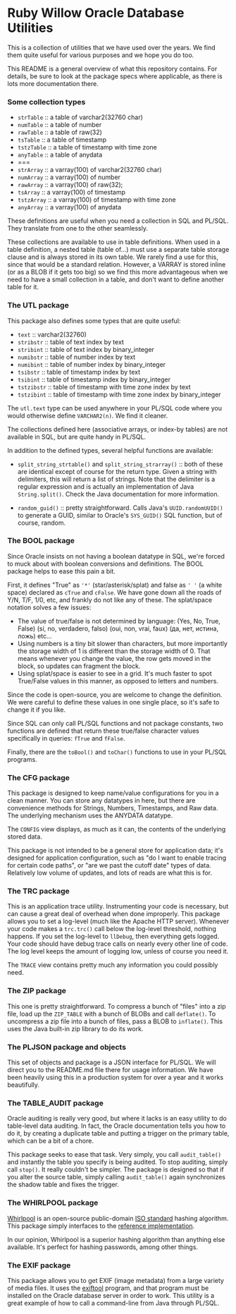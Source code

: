 # Ruby Willow Oracle Database Utilities

This is a collection of utilities that we have used over the years. 
We find them quite useful for various purposes and we hope you do too.

This README is a general overview of what this repository contains. For 
details, be sure to look at the package specs where applicable, as there 
is lots more documentation there.

### Some collection types

- `strTable` :: a table of varchar2(32760 char)
- `numTable` :: a table of number
- `rawTable` :: a table of raw(32)
- `tsTable` :: a table of timestamp
- `tstzTable` :: a table of timestamp with time zone
- `anyTable` :: a table of anydata
- ===
- `strArray` :: a varray(100) of varchar2(32760 char)
- `numArray` :: a varray(100) of number
- `rawArray` :: a varray(100) of raw(32);
- `tsArray` :: a varray(100) of timestamp
- `tstzArray` :: a varray(100) of timestamp with time zone
- `anyArray` :: a varray(100) of anydata

These definitions are useful when you need a collection in SQL and PL/SQL. 
They translate from one to the other seamlessly.

These collections are available to use in table definitions. When used in a 
table definition, a nested table (table of...) must use a separate table 
storage clause and is always stored in its own table. We rarely find a use 
for this, since that would be a standard relation. However, a VARRAY is stored 
inline (or as a BLOB if it gets too big) so we find this more advantageous 
when we need to have a small collection in a table, and don't want to 
define another table for it.

### The UTL package
This package also defines some types that are quite useful:

- `text` :: varchar2(32760)
- `stribstr` :: table of text index by text
- `stribint` :: table of text index by binary_integer
- `numibstr` :: table of number index by text
- `numibint` :: table of number index by binary_integer
- `tsibstr` :: table of timestamp index by text
- `tsibint` :: table of timestamp index by binary_integer
- `tstzibstr` :: table of timestamp with time zone index by text
- `tstzibint` :: table of timestamp with time zone index by binary_integer

The `utl.text` type can be used anywhere in your PL/SQL code where you would 
otherwise define `VARCHAR2(n)`. We find it cleaner.

The collections defined here (associative arrays, or index-by tables) are not 
available in SQL, but are quite handy in PL/SQL.

In addition to the defined types, several helpful functions are available:

- `split_string_strtable()` and `split_string_strarray()` :: both of these are 
   identical except of course for the return type. Given a string with 
   delimiters, this will return a list of strings. Note that the delimiter is 
   a regular expression and is actually an implementation of Java 
   `String.split()`. Check the Java documentation for more information.

- `random_guid()` :: pretty straightforward. Calls Java's `UUID.randomUUID()` 
   to generate a GUID, similar to Oracle's `SYS_GUID()` SQL function, but of 
   course, random.

### The BOOL package
Since Oracle insists on not having a boolean datatype in SQL, we're forced to 
muck about with boolean conversions and definitions. The BOOL package helps to 
ease this pain a bit.

First, it defines "True" as `'*'` (star/asterisk/splat) and false as `' '` (a 
white space) declared as `cTrue` and `cFalse`. We have gone down all the roads 
of Y/N, T/F, 1/0, etc, and frankly do not like any of these. 
The splat/space notation solves a few issues:

- The value of true/false is not determined by language: (Yes, No, True, False)
   (sí, no, verdadero, falso) (oui, non, vrai, faux) (да, нет, истина, ложь) etc...
- Using numbers is a tiny bit slower than characters, but more importantly the 
   storage width of 1 is different than the storage width of 0. That means 
   whenever you change the value, the row gets moved in the block, so updates 
   can fragment the block.
- Using splat/space is easier to see in a grid. It's much faster to spot
   True/False values in this manner, as opposed to letters and numbers.

Since the code is open-source, you are welcome to change the definition.
We were careful to define these values in one single place, so it's safe 
to change it if you like.

Since SQL can only call PL/SQL functions and not package constants, two 
functions are defined that return these true/false character values 
specifically in queries: `fTrue` and `fFalse`.

Finally, there are the `toBool()` and `toChar()` functions to use in 
your PL/SQL programs.

### The CFG package
This package is designed to keep name/value configurations for you in a clean 
manner. You can store any datatypes in here, but there are convenience methods 
for Strings, Numbers, Timestamps, and Raw data. The underlying mechanism uses 
the ANYDATA datatype.

The `CONFIG` view displays, as much as it can, the contents of the underlying 
stored data.

This package is not intended to be a general store for application data; it's 
designed for application configuration, such as "do I want to enable tracing 
for certain code paths", or "are we past the cutoff date" types of data. 
Relatively low volume of updates, and lots of reads are what this is for.

### The TRC package
This is an application trace utility. Instrumenting your code is necessary, 
but can cause a great deal of overhead when done improperly. This package 
allows you to set a log-level (much like the Apache HTTP server). Whenever 
your code makes a `trc.trc()` call below the log-level threshold, nothing 
happens. If you set the log-level to `llDebug`, then everything gets 
logged. Your code should have debug trace calls on nearly every other line 
of code. The log level keeps the amount of logging low, unless of course 
you need it.

The `TRACE` view contains pretty much any information you could possibly need.

### The ZIP package
This one is pretty straightforward. To compress a bunch of "files" into a zip 
file, load up the `ZIP_TABLE` with a bunch of BLOBs and call `deflate()`. 
To uncompress a zip file into a bunch of files, pass a BLOB to `inflate()`. 
This uses the Java built-in zip library to do its work.

### The PLJSON package and objects
This set of objects and package is a JSON interface for PL/SQL. We will direct 
you to the README.md file there for usage information. We have been heavily 
using this in a production system for over a year and it works beautifully.

### The TABLE_AUDIT package
Oracle auditing is really very good, but where it lacks is an easy utility to 
do table-level data auditing. In fact, the Oracle documentation tells you how 
to do it, by creating a duplicate table and putting a trigger on the primary 
table, which can be a bit of a chore.

This package seeks to ease that task. Very simply, you call `audit_table()` 
and instantly the table you specify is being audited. To stop auditing, 
simply call `stop()`. It really couldn't be simpler. The package is designed 
so that if you alter the source table, simply calling `audit_table()` again 
synchronizes the shadow table and fixes the trigger.

### The WHIRLPOOL package
[Whirlpool](http://en.wikipedia.org/wiki/Whirlpool_(cryptography)) is an open-source 
public-domain [ISO standard](http://www.iso.org/iso/catalogue_detail?csnumber=39876) 
hashing algorithm. This package simply interfaces to the 
[reference implementation](http://www.larc.usp.br/~pbarreto/WhirlpoolPage.html).

In our opinion, Whirlpool is a superior hashing algorithm than anything else 
available. It's perfect for hashing passwords, among other things.

### The EXIF package
This package allows you to get EXIF (image metadata) from a large variety of 
media files. It uses the [exiftool](http://www.sno.phy.queensu.ca/~phil/exiftool/) 
program, and that program must be installed on the Oracle database server in order 
to work. This utility is a great example of how to call a command-line from Java 
through PL/SQL.
